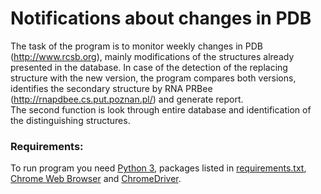 # Notifications about changes in PDB
The task of the program is to monitor weekly changes in PDB (http://www.rcsb.org), mainly modifications of the structures already presented in the database. In case of the detection of the replacing structure with the new version, the program compares both versions, identifies the secondary structure by RNA PRBee (http://rnapdbee.cs.put.poznan.pl/) and generate report.  
The second function is look through entire database and identification of the distinguishing structures.

### Requirements:
To run program you need [Python 3](https://www.python.org), packages listed in [requirements.txt](https://github.com/pw94/PDB-changes-notifications/blob/master/requirements.txt), [Chrome Web Browser](https://www.google.com/chrome/) and [ChromeDriver](https://sites.google.com/a/chromium.org/chromedriver/downloads).